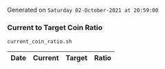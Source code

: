 Generated on `Saturday 02-October-2021 at 20:59:00`

### Current to Target Coin Ratio
`current_coin_ratio.sh`

Date|Current|Target|Ratio
---|---|---|---
